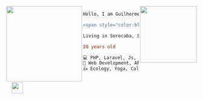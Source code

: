 <img align="right" height="150" src="https://media.giphy.com/media/3og0IPMDS8F3LOCbza/giphy.gif"/>
<img align="left" height="200" src="https://media.giphy.com/media/eCqFYAVjjDksg/giphy.gif"/>

```diff
Hello, I am Guilherme.

<span style="color:blue">**I'm a Web Developer and science enthusiast.**</span>

Living in Sorocaba, São Paulo - Brazil.

20 years old

💻 PHP, Laravel, Js, ReactJs, Flutter.
📓 Web Development, API's, Data Analisys, UI and Data visualization.
👍 Ecology, Yoga, Calisthenic, Run and LOTR
```
<code> 
  <a href="https://www.linkedin.com/in/guilherme-de-alacoc-aquino/" target="_blank"><img height="30" src="https://image.flaticon.com/icons/svg/733/733561.svg"></a>
</code>
